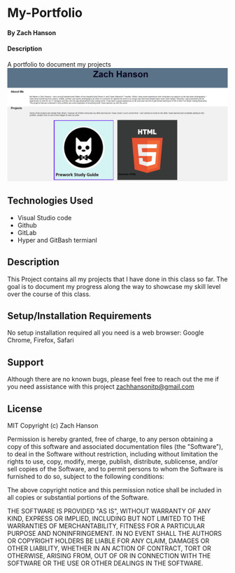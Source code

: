 # My-Portfolio

#### By Zach Hanson 

#### Description
A portfolio to document my projects
<img src="./Assets/webpage.png" alt="webpage screenshot" title="Portfolio example">

## Technologies Used

* Visual Studio code
* Github
* GitLab
* Hyper and GitBash termianl


## Description
This Project contains all my projects that I have done in this class so far. The goal is to document my progress along the way to showcase my skill level over the course of this class.





## Setup/Installation Requirements

No setup installation required all you need is a web browser: Google Chrome, Firefox, Safari



## Support
Although there are no known bugs, please feel free to reach out the me if you need assistance with this project
zachhansonitp@gmail.com



## License
MIT Copyright (c) Zach Hanson

Permission is hereby granted, free of charge, to any person obtaining a copy of this software and associated documentation files (the "Software"), to deal in the Software without restriction, including without limitation the rights to use, copy, modify, merge, publish, distribute, sublicense, and/or sell copies of the Software, and to permit persons to whom the Software is furnished to do so, subject to the following conditions:

The above copyright notice and this permission notice shall be included in all copies or substantial portions of the Software.

THE SOFTWARE IS PROVIDED "AS IS", WITHOUT WARRANTY OF ANY KIND, EXPRESS OR IMPLIED, INCLUDING BUT NOT LIMITED TO THE WARRANTIES OF MERCHANTABILITY, FITNESS FOR A PARTICULAR PURPOSE AND NONINFRINGEMENT. IN NO EVENT SHALL THE AUTHORS OR COPYRIGHT HOLDERS BE LIABLE FOR ANY CLAIM, DAMAGES OR OTHER LIABILITY, WHETHER IN AN ACTION OF CONTRACT, TORT OR OTHERWISE, ARISING FROM, OUT OF OR IN CONNECTION WITH THE SOFTWARE OR THE USE OR OTHER DEALINGS IN THE SOFTWARE.



<a href="https://www.flaticon.com/free-icons/letter-z">
